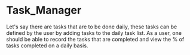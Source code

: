 # Task_Manager
Let's say there are tasks that are to be done daily, these tasks can be defined by the user by adding tasks to the daily task list. As a user, one should be able to record the tasks that are completed and view the % of tasks completed on a daily basis.
